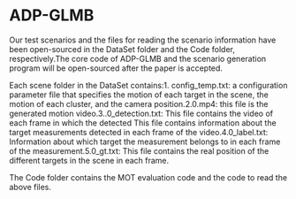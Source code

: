 # ADP-GLMB

Our test scenarios and the files for reading the scenario information have been open-sourced in the DataSet folder and the Code folder, respectively.The core code of ADP-GLMB and the scenario generation program will be open-sourced after the paper is accepted.

Each scene folder in the DataSet contains:1. config_temp.txt: a configuration parameter file that specifies the motion of each target in the scene, the motion of each cluster, and the camera position.2.0.mp4: this file is the generated motion video.3..0_detection.txt: This file contains the video of each frame in which the detected This file contains information about the target measurements detected in each frame of the video.4.0_label.txt: Information about which target the measurement belongs to in each frame of the measurement.5.0_gt.txt: This file contains the real position of the different targets in the scene in each frame.


The Code folder contains the MOT evaluation code and the code to read the above files.
